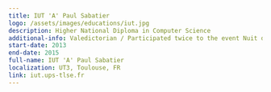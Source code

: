 ```yaml
---
title: IUT 'A' Paul Sabatier
logo: /assets/images/educations/iut.jpg
description: Higher National Diploma in Computer Science
additional-info: Valedictorian / Participated twice to the event Nuit de l'info
start-date: 2013
end-date: 2015
full-name: IUT 'A' Paul Sabatier
localization: UT3, Toulouse, FR
link: iut.ups-tlse.fr
---
```

<!---
Gregoire Boiron <gregoire.boiron@gmail.com>
Copyright (c) 2018 Gregoire Boiron  All Rights Reserved.
--->
